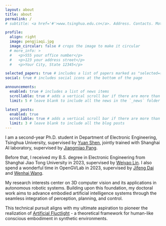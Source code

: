 ```yaml
---
layout: about
title: about
permalink: /
# subtitle: <a href='#'>www.tsinghua.edu.cn</a>. Address. Contacts. Motto. Etc.

profile:
  align: right
  image: pengjiaqi.jpg
  image_circular: false # crops the image to make it circular
  # more_info: >
  #   <p>555 your office number</p>
  #   <p>123 your address street</p>
  #   <p>Your City, State 12345</p>

selected_papers: true # includes a list of papers marked as "selected={true}"
social: true # includes social icons at the bottom of the page

announcements:
  enabled: true # includes a list of news items
  scrollable: true # adds a vertical scroll bar if there are more than 3 news items
  limit: 5 # leave blank to include all the news in the `_news` folder

latest_posts:
  enabled: true
  scrollable: true # adds a vertical scroll bar if there are more than 3 new posts items
  limit: 3 # leave blank to include all the blog posts
---
```

I am a second-year Ph.D. student in Department of Electronic Engineering, Tsinghua University, supervised by [Yuan Shen](https://oa.ee.tsinghua.edu.cn/~shenyuan/), jointly trained with Shanghai AI laboratory, supervised by [Jiangmiao Pang](https://oceanpang.github.io/). 

Before that, I received my B.S. degree in Electronic Engineering from Shanghai Jiao Tong University in 2023, supervised by [Weiyao Lin](https://weiyaolin.github.io/). I also spend a wonderful time in OpenGVLab in 2023, supervised by [Jifeng Dai](https://jifengdai.org/) and [Wenhai Wang](https://whai362.github.io/).

My research interests center on 3D computer vision and its applications in autonomous robotic systems. Building upon this foundation, my doctoral work aims to advance embodied artificial intelligence systems through the seamless integration of perception, planning, and control. 

This technical pursuit aligns with my ultimate aspiration to pioneer the realization of [Artificial Fluctlight](https://swordartonline.fandom.com/wiki/Project_Alicization) - a theoretical framework for human-like conscious embodiment in synthetic environments.

<!-- Write your biography here. Tell the world about yourself. Link to your favorite [subreddit](http://reddit.com). You can put a picture in, too. The code is already in, just name your picture `prof_pic.jpg` and put it in the `img/` folder.

Put your address / P.O. box / other info right below your picture. You can also disable any of these elements by editing `profile` property of the YAML header of your `_pages/about.md`. Edit `_bibliography/papers.bib` and Jekyll will render your [publications page](/al-folio/publications/) automatically.

Link to your social media connections, too. This theme is set up to use [Font Awesome icons](https://fontawesome.com/) and [Academicons](https://jpswalsh.github.io/academicons/), like the ones below. Add your Facebook, Twitter, LinkedIn, Google Scholar, or just disable all of them. -->
